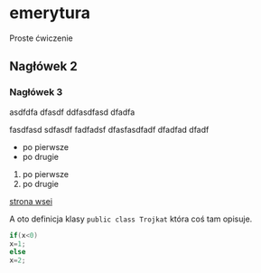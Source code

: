 # emerytura
Proste ćwiczenie

## Nagłówek 2

### Nagłówek 3
asdfdfa dfasdf ddfasdfasd  dfadfa

fasdfasd sdfasdf fadfadsf
dfasfasdfadf dfadfad dfadf

* po pierwsze
* po drugie

1. po pierwsze
2. po drugie

[strona wsei](http://wsei.edu.pl)

A oto definicja klasy `public class Trojkat` która coś tam opisuje.

```csharp
if(x<0)
x=1;
else
x=2;
```
